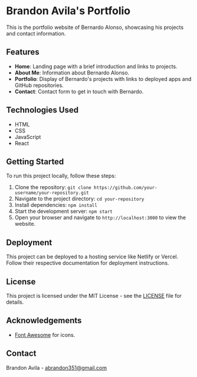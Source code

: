 # Brandon Avila's Portfolio

This is the portfolio website of Bernardo Alonso, showcasing his projects and contact information.

## Features

- **Home**: Landing page with a brief introduction and links to projects.
- **About Me**: Information about Bernardo Alonso.
- **Portfolio**: Display of Bernardo's projects with links to deployed apps and GitHub repositories.
- **Contact**: Contact form to get in touch with Bernardo.

## Technologies Used

- HTML
- CSS
- JavaScript
- React

## Getting Started

To run this project locally, follow these steps:

1. Clone the repository: `git clone https://github.com/your-username/your-repository.git`
2. Navigate to the project directory: `cd your-repository`
3. Install dependencies: `npm install`
4. Start the development server: `npm start`
5. Open your browser and navigate to `http://localhost:3000` to view the website.

## Deployment

This project can be deployed to a hosting service like Netlify or Vercel. Follow their respective documentation for deployment instructions.

## License

This project is licensed under the MIT License - see the [LICENSE](LICENSE) file for details.

## Acknowledgements

- [Font Awesome](https://fontawesome.com/) for icons.


## Contact

Brandon Avila - abrandon351@gmail.com

